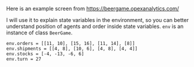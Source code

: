 Here is an example screen from https://beergame.opexanalytics.com/

I will use it to explain state variables in the environment, so you can better understand position of agents and 
order inside state variables. `env` is an instance of class `BeerGame`.

```
env.orders = [[11, 10], [15, 16], [11, 14], [8]]
env.shipments = [[4, 8], [10, 6], [4, 8], [4, 4]]
env.stocks = [-4, -13, -6, 6]
env.turn = 27 
``` 